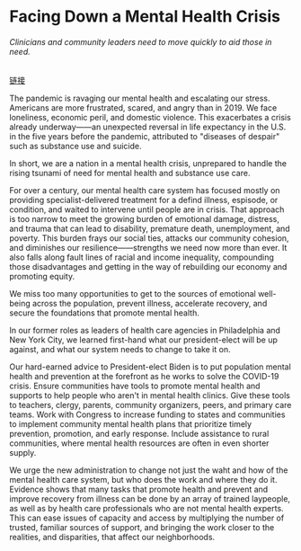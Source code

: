# Facing Down a Mental Health Crisis

###### Clinicians and community leaders need to move quickly to aid those in need.

[链接](https://www.psychologytoday.com/intl/blog/the-guest-room/202101/facing-down-mental-health-crisis)

The pandemic is ravaging our mental health and escalating our stress. Americans are more frustrated, scared, and angry than in 2019. We face loneliness, economic peril, and domestic violence. This exacerbates a crisis already underway——an unexpected reversal in life expectancy in the U.S. in the five years before the pandemic, attributed to "diseases of despair" such as substance use and suicide.

In short, we are a nation in a mental health crisis, unprepared to handle the rising tsunami of need for mental health and substance use care.

For over a century, our mental health care system has focused mostly on providing specialist-delivered treatment for a defind illness, espisode, or condition, and waited to intervene until people are in crisis. That approach is too narrow to meet the growing burden of emotional damage, distress, and trauma that can lead to disability, premature death, unemployment, and poverty. This burden frays our social ties, attacks our community cohesion, and diminishes our resilience——strengths we need now more than ever. It also falls along fault lines of racial and income inequality, compounding those disadvantages and getting in the way of rebuilding our economy and promoting equity.

We miss too many opportunities to get to the sources of emotional well-being across the population, prevent illness, accelerate recovery, and secure the foundations that promote mental health.

In our former roles as leaders of health care agencies in Philadelphia and New York City, we learned first-hand what our president-elect will be up against, and what our system needs to change to take it on.

Our hard-earned advice to President-elect Biden is to put population mental health and prevention at the forefront as he works to solve the COVID-19 crisis. Ensure communities have tools to promote mental health and supports to help people who aren't in mental health clinics. Give these tools to teachers, clergy, parents, community organizers, peers, and primary care teams. Work with Congress to increase funding to states and communities to implement community mental health plans that prioritize timely prevention, promotion, and early response. Include assistance to rural communities, where mental health resources are often in even shorter supply.

We urge the new administration to change not just the waht and how of the mental health care system, but who does the work and where they do it. Evidence shows that many tasks that promote health and prevent and improve recovery from illness can be done by an array of trained laypeople, as well as by health care professionals who are not mental health experts. This can ease issues of capacity and access by multiplying the number of trusted, familiar sources of support, and bringing the work closer to the realities, and disparities, that affect our neighborhoods.
